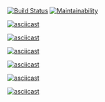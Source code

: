 [![Build Status](https://travis-ci.org/Laserroy/project-lvl1-s458.svg?branch=master)](https://travis-ci.org/Laserroy/project-lvl1-s458)
[![Maintainability](https://api.codeclimate.com/v1/badges/9437b69c6598da48dc26/maintainability)](https://codeclimate.com/github/Laserroy/project-lvl1-s458/maintainability)

[![asciicast](https://asciinema.org/a/kS9xvTxRYgU5qtHNHP2enlWVt.svg)](https://asciinema.org/a/kS9xvTxRYgU5qtHNHP2enlWVt)

[![asciicast](https://asciinema.org/a/b9wVzZaoq1K5DqYCsKJbNONwH.svg)](https://asciinema.org/a/b9wVzZaoq1K5DqYCsKJbNONwH)

[![asciicast](https://asciinema.org/a/a7bF39tlzgqgryfXATrOEvB9J.svg)](https://asciinema.org/a/a7bF39tlzgqgryfXATrOEvB9J)

[![asciicast](https://asciinema.org/a/4pbOG6zYeomkWwWTJMW506iw2.svg)](https://asciinema.org/a/4pbOG6zYeomkWwWTJMW506iw2)

[![asciicast](https://asciinema.org/a/urQ1yXlZF97cPS0g1DTJt6fWc.svg)](https://asciinema.org/a/urQ1yXlZF97cPS0g1DTJt6fWc)

[![asciicast](https://asciinema.org/a/e4JfL20VZSAYp93ZhoWJ6JkSq.svg)](https://asciinema.org/a/e4JfL20VZSAYp93ZhoWJ6JkSq)
